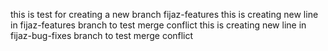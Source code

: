 this is test for creating a new branch fijaz-features
this is creating new line in fijaz-features branch to test merge conflict
this is creating new line in fijaz-bug-fixes branch to test merge conflict
